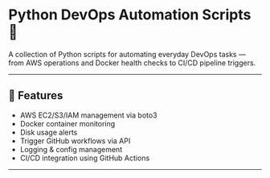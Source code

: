 # Python DevOps Automation Scripts 🧩

A collection of Python scripts for automating everyday DevOps tasks — from AWS operations and Docker health checks to CI/CD pipeline triggers.

---

## 🧱 Features
- AWS EC2/S3/IAM management via boto3
- Docker container monitoring
- Disk usage alerts
- Trigger GitHub workflows via API
- Logging & config management
- CI/CD integration using GitHub Actions

---
